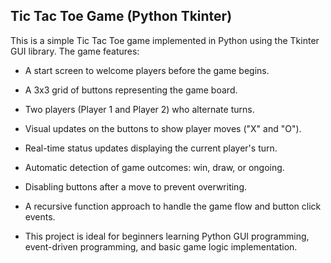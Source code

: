 ## Tic Tac Toe Game (Python Tkinter)
This is a simple Tic Tac Toe game implemented in Python using the Tkinter GUI library. The game features:

* A start screen to welcome players before the game begins.

* A 3x3 grid of buttons representing the game board.

* Two players (Player 1 and Player 2) who alternate turns.

* Visual updates on the buttons to show player moves ("X" and "O").

* Real-time status updates displaying the current player's turn.

* Automatic detection of game outcomes: win, draw, or ongoing.

* Disabling buttons after a move to prevent overwriting.

* A recursive function approach to handle the game flow and button click events.

* This project is ideal for beginners learning Python GUI programming, event-driven programming, and basic game logic implementation.